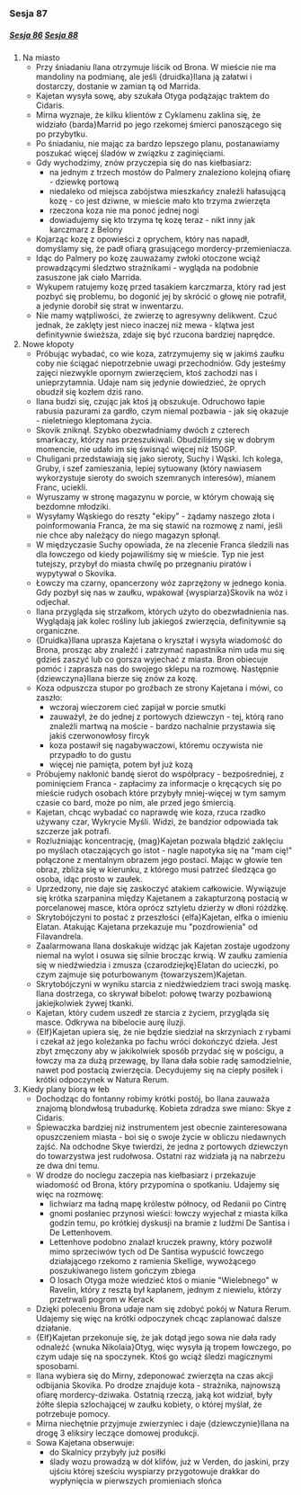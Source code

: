 ### Sesja 87
##### [Sesja 86](#sesja-86) [Sesja 88](#sesja-88)
1. Na miasto
	- Przy śniadaniu Ilana otrzymuje liścik od Brona. W mieście nie ma mandoliny na podmianę, ale jeśli {druidka}Ilana ją załatwi i dostarczy, dostanie w zamian tą od Marrida.
    - Kajetan wysyła sowę, aby szukała Otyga podążając traktem do Cidaris.
	- Mirna wyznaje, że kilku klientów z Cyklamenu zaklina się, że widziało {barda}Marrid po jego rzekomej śmierci panoszącego się po przybytku.
	- Po śniadaniu, nie mając za bardzo lepszego planu, postanawiamy poszukać więcej śladów w związku z zaginięciami.
	- Gdy wychodzimy, znów przyczepia się do nas kiełbasiarz:
	    - na jednym z trzech mostów do Palmery znaleziono kolejną ofiarę - dziewkę portową
		- niedaleko od miejsca zabójstwa mieszkańcy znaleźli hałasującą kozę - co jest dziwne, w mieście mało kto trzyma zwierzęta
		- rzeczona koza nie ma ponoć jednej nogi
		- dowiadujemy się kto trzyma tę kozę teraz - nikt inny jak karczmarz z Belony
	- Kojarząc kozę z opowieści z oprychem, który nas napadł, domyślamy się, że padł ofiarą grasującego mordercy-przemieniacza.
	- Idąc do Palmery po kozę zauważamy zwłoki otoczone wciąż prowadzącymi śledztwo strażnikami - wygląda na podobnie zasuszone jak ciało Marrida.
	- Wykupem ratujemy kozę przed tasakiem karczmarza, który rad jest pozbyć się problemu, bo dogonić jej by skrócić o głowę nie potrafił, a jedynie dorobił się strat w inwentarzu.
	- Nie mamy wątpliwości, że zwierzę to agresywny delikwent. Czuć jednak, że zaklęty jest nieco inaczej niż mewa - klątwa jest definitywnie świeższa, zdaje się być rzucona bardziej naprędce.
2. Nowe kłopoty
	- Próbując wybadać, co wie koza, zatrzymujemy się w jakimś zaułku coby nie ściągać niepotrzebnie uwagi przechodniów. Gdy jesteśmy zajęci niezwykle opornym zwierzęciem, ktoś zachodzi nas i unieprzytamnia. Udaje nam się jedynie dowiedzieć, że oprych obudził się kozłem dziś rano.
	- Ilana budzi się, czując jak ktoś ją obszukuje. Odruchowo łapie rabusia pazurami za gardło, czym niemal pozbawia - jak się okazuje - nieletniego kleptomana życia.
	- Skovik zniknął. Szybko obezwładniamy dwóch z czterech smarkaczy, którzy nas przeszukiwali. Obudziliśmy się w dobrym momencie, nie udało im się świsnąć więcej niż 150GP.
	- Chuligani przedstawiają się jako sieroty, Suchy i Wąski. Ich kolega, Gruby, i szef zamieszania, lepiej sytuowany (który nawiasem wykorzystuje sieroty do swoich szemranych interesów), mianem Franc, uciekli.
	- Wyruszamy w stronę magazynu w porcie, w którym chowają się bezdomne młodziki.
	- Wysyłamy Wąskiego do reszty "ekipy" - żądamy naszego złota i poinformowania Franca, że ma się stawić na rozmowę z nami, jeśli nie chce aby należący do niego magazyn spłonął.
	- W międzyczasie Suchy opowiada, że na zlecenie Franca śledzili nas dla łowczego od kiedy pojawiliśmy się w mieście. Typ nie jest tutejszy, przybył do miasta chwilę po przegnaniu piratów i wypytywał o Skovika.
	- Łowczy ma czarny, opancerzony wóz zaprzężony w jednego konia.  Gdy pozbył się nas w zaułku, wpakował {wyspiarza}Skovik na wóz i odjechał.
	- Ilana przygląda się strzałkom, których użyto do obezwładnienia nas. Wyglądają jak kolec rośliny lub jakiegoś zwierzęcia, definitywnie są organiczne.
	- {Druidka}Ilana uprasza Kajetana o kryształ i wysyła wiadomość do Brona, prosząc aby znaleźć i zatrzymać napastnika nim uda mu się gdzieś zaszyć lub co gorsza wyjechać z miasta. Bron obiecuje pomóc i zaprasza nas do swojego sklepu na rozmowę. Następnie {dziewczyna}Ilana bierze się znów za kozę.
	- Koza odpuszcza stupor po groźbach ze strony Kajetana i mówi, co zaszło:
		- wczoraj wieczorem cieć zapijał w porcie smutki
		- zauważył, że do jednej z portowych dziewczyn - tej, którą rano znaleźli martwą na moście - bardzo nachalnie przystawia się jakiś czerwonowłosy fircyk
		- koza postawił się nagabywaczowi, któremu oczywista nie przypadło to do gustu
		- więcej nie pamięta, potem był już kozą
	- Próbujemy nakłonić bandę sierot do współpracy - bezpośredniej, z pominięciem Franca - zapłacimy za informacje o kręcących się po mieście rudych osobach które przybyły mniej-więcej w tym samym czasie co bard, może po nim, ale przed jego śmiercią.
	- Kajetan, chcąc wybadać co naprawdę wie koza, rzuca rzadko używany czar, Wykrycie Myśli. Widzi, że bandzior odpowiada tak szczerze jak potrafi.
	- Rozluźniając koncentrację, {mag}Kajetan pozwala błądzić zaklęciu po myślach otaczających go istot - nagle napotyka się na "mam cię!" połączone z mentalnym obrazem jego postaci. Mając w głowie ten obraz, zbliża się w kierunku, z którego musi patrzeć śledząca go osoba, idąc prosto w zaułek.
	- Uprzedzony, nie daje się zaskoczyć atakiem całkowicie. Wywiązuje się krótka szarpanina między Kajetanem a zakapturzoną postacią w porcelanowej masce, która oprócz sztyletu dzierży w dłoni różdżkę.
	- Skrytobójczyni to postać z przeszłości {elfa}Kajetan, elfka o imieniu Elatan. Atakując Kajetana przekazuje mu "pozdrowienia" od Filavandrela.
	- Zaalarmowana Ilana doskakuje widząc jak Kajetan zostaje ugodzony niemal na wylot i osuwa się silnie brocząc krwią. W zaułku zamienia się w niedźwiedzia i zmusza {czarodziejkę}Elatan do ucieczki, po czym zajmuje się poturbowanym {towarzyszem}Kajetan.
	- Skrytobójczyni w wyniku starcia z niedźwiedziem traci swoją maskę. Ilana dostrzega, co skrywał bibelot: połowę twarzy pozbawioną jakiejkolwiek żywej tkanki.
	- Kajetan, który cudem uszedł ze starcia z życiem, przygląda się masce. Odkrywa na bibelocie aurę iluzji.
	- {Elf}Kajetan upiera się, że nie będzie siedział na skrzyniach z rybami i czekał aż jego koleżanka po fachu wróci dokończyć dzieła. Jest zbyt zmęczony aby w jakikolwiek sposób przydać się w pościgu, a łowczy ma za dużą przewagę, by Ilana dała sobie radę samodzielnie, nawet pod postacią zwierzęcia. Decydujemy się na ciepły posiłek i krótki odpoczynek w Natura Rerum.
3. Kiedy plany biorą w łeb
	- Dochodząc do fontanny robimy krótki postój, bo Ilana zauważa znajomą blondwłosą trubadurkę. Kobieta zdradza swe miano: Skye z Cidaris. 
	- Śpiewaczka bardziej niż instrumentem jest obecnie zainteresowana opuszczeniem miasta - boi się o swoje życie w obliczu niedawnych zajść. Na odchodne Skye twierdzi, że jedna z portowych dziewczyn do towarzystwa jest rudołwosa. Ostatni raz widziała ją na nabrzeżu ze dwa dni temu.
	- W drodze do noclegu zaczepia nas kiełbasiarz i przekazuje wiadomość od Brona, który przypomina o spotkaniu. Udajemy się więc na rozmowę:
	    - lichwiarz ma ładną mapę królestw północy, od Redanii po Cintrę
		- gnomi posłaniec przynosi wieści: łowczy wyjechał z miasta kilka godzin temu, po krótkiej dyskusji na bramie z ludźmi De Santisa i De Lettenhovem.
		- Lettenhove podobno znalazł kruczek prawny, który pozwolił mimo sprzeciwów tych od De Santisa wypuścić łowczego działającego rzekomo z ramienia Skellige, wywożącego poszukiwanego listem gończym zbiega
		- O losach Otyga może wiedzieć ktoś o mianie "Wielebnego" w Ravelin, który z resztą był kapłanem, jednym z niewielu, którzy przetrwali pogrom w Kerack
	- Dzięki poleceniu Brona udaje nam się zdobyć pokój w Natura Rerum. Udajemy się więc na krótki odpoczynek chcąc zaplanować dalsze działanie.
	- {Elf}Kajetan przekonuje się, że jak dotąd jego sowa nie dała rady odnaleźć {wnuka Nikolaia}Otyg, więc wysyła ją tropem łowczego, po czym udaje się na spoczynek. Ktoś go wciąż śledzi magicznymi sposobami.
	- Ilana wybiera się do Mirny, zdeponować zwierzęta na czas akcji odbijania Skovika. Po drodze znajduje kota - strażnika, najnowszą ofiarę mordercy-dziwaka. Ostatnią rzeczą, jaką kot widział, były żółte ślepia szlochającej w zaułku kobiety, o której myślał, że potrzebuje pomocy.
	- Mirna niechętnie przyjmuje zwierzyniec i daje {dziewczynie}Ilana na drogę 3 eliksiry leczące domowej produkcji.
	- Sowa Kajetana obserwuje:
	    - do Skalnicy przybyły już posiłki
		- ślady wozu prowadzą w dół klifów, już w Verden, do jaskini, przy ujściu której sześciu wyspiarzy przygotowuje drakkar do wypłynięcia w pierwszych promieniach słońca
